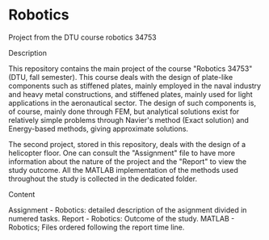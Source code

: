 # Robotics
Project from the DTU course robotics 34753

Description

This repository contains the main project of the course "Robotics 34753" (DTU, fall semester). 
This course deals with the design of plate-like components such as stiffened plates, mainly employed in the naval industry and heavy metal constructions, and stiffened plates, mainly used for light applications in the aeronautical sector. The design of such components is, of course, mainly done through FEM, but analytical solutions exist for relatively simple problems through Navier's method (Exact solution) and Energy-based methods, giving approximate solutions.

The second project, stored in this repository, deals with the design of a helicopter floor. One can consult the "Assignment" file to have more information about the nature of the project and the "Report" to view the study outcome. All the MATLAB implementation of the methods used throughout the study is collected in the dedicated folder.

Content

Assignment - Robotics: detailed description of the asignment divided in numered tasks.
Report - Robotics: Outcome of the study.
MATLAB - Robotics; Files ordered following the report time line.
